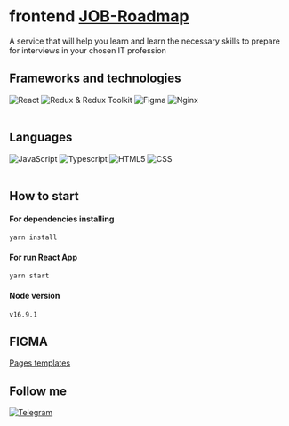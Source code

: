 # frontend [JOB-Roadmap](https://job-roadmap.ru/)
A service that will help you learn and learn the necessary skills to prepare for interviews in your chosen IT profession

## Frameworks and technologies
![React](https://img.shields.io/badge/-React-090909?style=for-the-badge&logo=React&logoColor=27A0D9)
![Redux & Redux Toolkit](https://img.shields.io/badge/-Redux-090909?style=for-the-badge&logo=Redux&logoColor=61fae0)
![Figma](https://img.shields.io/badge/-Figma-090909?style=for-the-badge&logo=Figma&logoColor=f08bec)
![Nginx](https://img.shields.io/badge/-Nginx-090909?style=for-the-badge&logo=Nginx&logoColor=1eb018)
<br>
  <br>
## Languages
![JavaScript](https://img.shields.io/badge/-JavaScript-090909?style=for-the-badge&logo=JavaScript&logoColor=E9D54D)
![Typescript](https://img.shields.io/badge/-Typescript-090909?style=for-the-badge&logo=Typescript&logoColor=1195F5)
![HTML5](https://img.shields.io/badge/-html5-090909?style=for-the-badge&logo=html5&logoColor=d21423)
![CSS](https://img.shields.io/badge/-css-090909?style=for-the-badge&logo=css3&logoColor=aa13d1)
<br>
  <br>
## How to start

#### For dependencies installing

```yarn install ```

#### For run React App

```yarn start```

#### Node version

```v16.9.1```

## FIGMA
[Pages templates](https://www.figma.com/file/5zjMqDbPcupxUAUPV8cqiS/Untitled?type=design&node-id=149%3A3661&t=ZTLEyFrJiwvy8maa-1)

## Follow me
[![Telegram](https://img.shields.io/badge/-Telegram-090909?style=for-the-badge&logo=telegram&logoColor=27A0D9)](https://t.me/ivanlemon)
